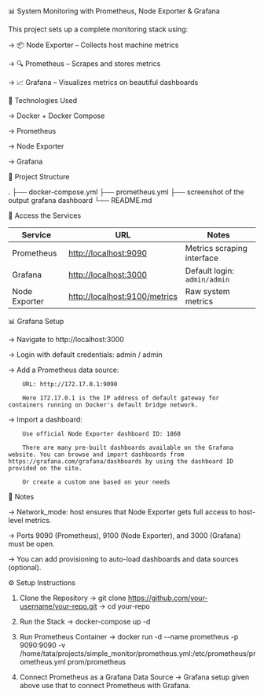 📊 System Monitoring with Prometheus, Node Exporter & Grafana

This project sets up a complete monitoring stack using:

   -> 📦 Node Exporter – Collects host machine metrics

   -> 🔍 Prometheus – Scrapes and stores metrics

   -> 📈 Grafana – Visualizes metrics on beautiful dashboards

🧰 Technologies Used

   -> Docker + Docker Compose

   -> Prometheus

   -> Node Exporter

   -> Grafana

📂 Project Structure

.
├── docker-compose.yml
├── prometheus.yml
├── screenshot of the output grafana dashboard
└── README.md


🚀 Access the Services

| Service       | URL                                                            | Notes                        |
| ------------- | -------------------------------------------------------------- | ---------------------------- |
| Prometheus    | [http://localhost:9090](http://localhost:9090)                 | Metrics scraping interface   |
| Grafana       | [http://localhost:3000](http://localhost:3000)                 | Default login: `admin/admin` |
| Node Exporter | [http://localhost:9100/metrics](http://localhost:9100/metrics) | Raw system metrics           |


📊 Grafana Setup

   -> Navigate to http://localhost:3000

   -> Login with default credentials: admin / admin

   -> Add a Prometheus data source:

        URL: http://172.17.0.1:9090

        Here 172.17.0.1 is the IP address of default gateway for containers running on Docker's default bridge network. 

   -> Import a dashboard:

        Use official Node Exporter dashboard ID: 1860

        There are many pre-built dashboards available on the Grafana website. You can browse and import dashboards from https://grafana.com/grafana/dashboards by using the dashboard ID provided on the site.

        Or create a custom one based on your needs

📝 Notes

   -> Network_mode: host ensures that Node Exporter gets full access to host-level metrics.

   -> Ports 9090 (Prometheus), 9100 (Node Exporter), and 3000 (Grafana) must be open.

   -> You can add provisioning to auto-load dashboards and data sources (optional).

⚙️ Setup Instructions

   1. Clone the Repository
        -> git clone https://github.com/your-username/your-repo.git
        -> cd your-repo
      
   2. Run the Stack
        -> docker-compose up -d

   3. Run Prometheus Container
        -> docker run -d --name prometheus -p 9090:9090 -v /home/tata/projects/simple_monitor/prometheus.yml:/etc/prometheus/prometheus.yml prom/prometheus

   4. Connect Prometheus as a Grafana Data Source
        -> Grafana setup given above use that to connect Prometheus with Grafana.

